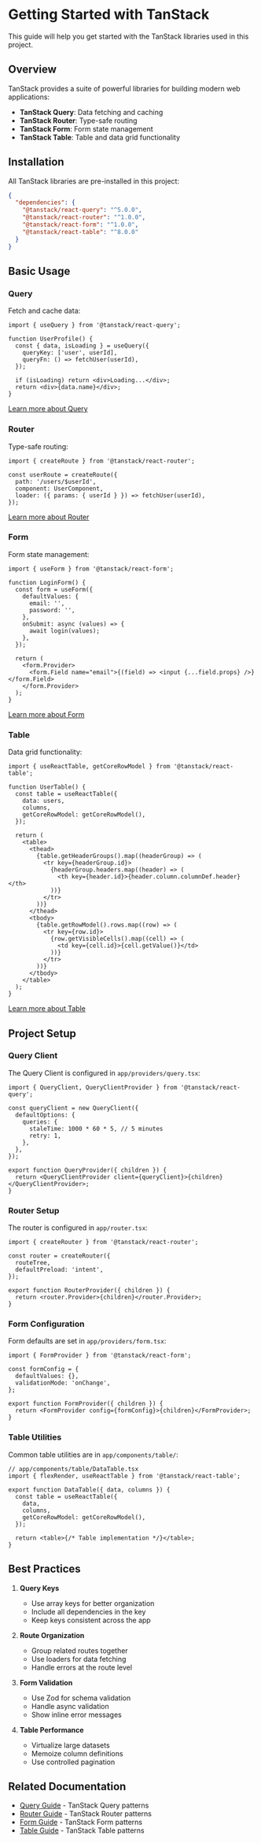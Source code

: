 # Getting Started with TanStack

This guide will help you get started with the TanStack libraries used in this project.

## Overview

TanStack provides a suite of powerful libraries for building modern web applications:

- **TanStack Query**: Data fetching and caching
- **TanStack Router**: Type-safe routing
- **TanStack Form**: Form state management
- **TanStack Table**: Table and data grid functionality

## Installation

All TanStack libraries are pre-installed in this project:

```json
{
  "dependencies": {
    "@tanstack/react-query": "^5.0.0",
    "@tanstack/react-router": "^1.0.0",
    "@tanstack/react-form": "^1.0.0",
    "@tanstack/react-table": "^8.0.0"
  }
}
```

## Basic Usage

### Query

Fetch and cache data:

```tsx
import { useQuery } from '@tanstack/react-query';

function UserProfile() {
  const { data, isLoading } = useQuery({
    queryKey: ['user', userId],
    queryFn: () => fetchUser(userId),
  });

  if (isLoading) return <div>Loading...</div>;
  return <div>{data.name}</div>;
}
```

[Learn more about Query](./query.md)

### Router

Type-safe routing:

```tsx
import { createRoute } from '@tanstack/react-router';

const userRoute = createRoute({
  path: '/users/$userId',
  component: UserComponent,
  loader: ({ params: { userId } }) => fetchUser(userId),
});
```

[Learn more about Router](./router.md)

### Form

Form state management:

```tsx
import { useForm } from '@tanstack/react-form';

function LoginForm() {
  const form = useForm({
    defaultValues: {
      email: '',
      password: '',
    },
    onSubmit: async (values) => {
      await login(values);
    },
  });

  return (
    <form.Provider>
      <form.Field name="email">{(field) => <input {...field.props} />}</form.Field>
    </form.Provider>
  );
}
```

[Learn more about Form](./form.md)

### Table

Data grid functionality:

```tsx
import { useReactTable, getCoreRowModel } from '@tanstack/react-table';

function UserTable() {
  const table = useReactTable({
    data: users,
    columns,
    getCoreRowModel: getCoreRowModel(),
  });

  return (
    <table>
      <thead>
        {table.getHeaderGroups().map((headerGroup) => (
          <tr key={headerGroup.id}>
            {headerGroup.headers.map((header) => (
              <th key={header.id}>{header.column.columnDef.header}</th>
            ))}
          </tr>
        ))}
      </thead>
      <tbody>
        {table.getRowModel().rows.map((row) => (
          <tr key={row.id}>
            {row.getVisibleCells().map((cell) => (
              <td key={cell.id}>{cell.getValue()}</td>
            ))}
          </tr>
        ))}
      </tbody>
    </table>
  );
}
```

[Learn more about Table](./table.md)

## Project Setup

### Query Client

The Query Client is configured in `app/providers/query.tsx`:

```tsx
import { QueryClient, QueryClientProvider } from '@tanstack/react-query';

const queryClient = new QueryClient({
  defaultOptions: {
    queries: {
      staleTime: 1000 * 60 * 5, // 5 minutes
      retry: 1,
    },
  },
});

export function QueryProvider({ children }) {
  return <QueryClientProvider client={queryClient}>{children}</QueryClientProvider>;
}
```

### Router Setup

The router is configured in `app/router.tsx`:

```tsx
import { createRouter } from '@tanstack/react-router';

const router = createRouter({
  routeTree,
  defaultPreload: 'intent',
});

export function RouterProvider({ children }) {
  return <router.Provider>{children}</router.Provider>;
}
```

### Form Configuration

Form defaults are set in `app/providers/form.tsx`:

```tsx
import { FormProvider } from '@tanstack/react-form';

const formConfig = {
  defaultValues: {},
  validationMode: 'onChange',
};

export function FormProvider({ children }) {
  return <FormProvider config={formConfig}>{children}</FormProvider>;
}
```

### Table Utilities

Common table utilities are in `app/components/table/`:

```tsx
// app/components/table/DataTable.tsx
import { flexRender, useReactTable } from '@tanstack/react-table';

export function DataTable({ data, columns }) {
  const table = useReactTable({
    data,
    columns,
    getCoreRowModel: getCoreRowModel(),
  });

  return <table>{/* Table implementation */}</table>;
}
```

## Best Practices

1. **Query Keys**

   - Use array keys for better organization
   - Include all dependencies in the key
   - Keep keys consistent across the app

2. **Route Organization**

   - Group related routes together
   - Use loaders for data fetching
   - Handle errors at the route level

3. **Form Validation**

   - Use Zod for schema validation
   - Handle async validation
   - Show inline error messages

4. **Table Performance**
   - Virtualize large datasets
   - Memoize column definitions
   - Use controlled pagination

## Related Documentation

- [Query Guide](./query.md) - TanStack Query patterns
- [Router Guide](./router.md) - TanStack Router patterns
- [Form Guide](./form.md) - TanStack Form patterns
- [Table Guide](./table.md) - TanStack Table patterns
